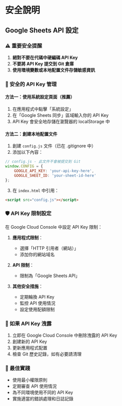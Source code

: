 # 安全說明

## Google Sheets API 設定

### ⚠️ 重要安全提醒

1. **絕對不要在代碼中硬編碼 API Key**
2. **不要將 API Key 提交到 Git 倉庫**
3. **使用環境變數或本地配置文件存儲敏感資訊**

### 🔐 安全的 API Key 管理

#### 方法一：使用系統設定頁面（推薦）
1. 在應用程式中點擊「系統設定」
2. 在「Google Sheets 同步」區域輸入你的 API Key
3. API Key 會安全地存儲在瀏覽器的 localStorage 中

#### 方法二：創建本地配置文件
1. 創建 `config.js` 文件（已在 .gitignore 中）
2. 添加以下內容：
```javascript
// config.js - 此文件不會被提交到 Git
window.CONFIG = {
    GOOGLE_API_KEY: 'your-api-key-here',
    GOOGLE_SHEET_ID: 'your-sheet-id-here'
};
```
3. 在 `index.html` 中引用：
```html
<script src="config.js"></script>
```

### 🛡️ API Key 限制設定

在 Google Cloud Console 中設定 API Key 限制：

1. **應用程式限制**：
   - 選擇「HTTP 引用者（網站）」
   - 添加你的網站域名

2. **API 限制**：
   - 限制為「Google Sheets API」

3. **其他安全措施**：
   - 定期輪換 API Key
   - 監控 API 使用情況
   - 設定使用配額限制

### 🚨 如果 API Key 洩露

1. 立即在 Google Cloud Console 中刪除洩露的 API Key
2. 創建新的 API Key
3. 更新應用程式配置
4. 檢查 Git 歷史記錄，如有必要請清理

### 📝 最佳實踐

- 使用最小權限原則
- 定期審查 API 使用情況
- 為不同環境使用不同的 API Key
- 實施適當的錯誤處理和日誌記錄 